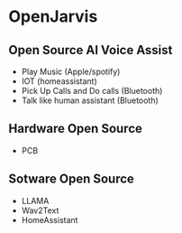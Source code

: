# OpenJarvis
## Open Source AI Voice Assist
- Play Music (Apple/spotify)
- IOT (homeassistant)
- Pick Up Calls and Do calls (Bluetooth)
- Talk like human assistant (Bluetooth)

## Hardware Open Source
- PCB
## Sotware Open Source
- LLAMA
- Wav2Text
- HomeAssistant
